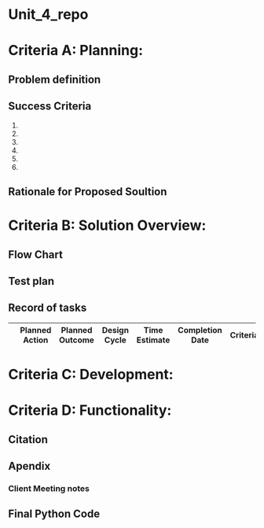  # Unit_4_repo


 # Criteria A: Planning:
 ## Problem definition

 ## Success Criteria
1.

2.

3.

4.

5.

6.

 ## Rationale for Proposed Soultion

 # Criteria B: Solution Overview:
 ## Flow Chart

 ## Test plan
 


 ## Record of tasks

|    | Planned Action                                            | Planned Outcome                                                                                                                                         | Design Cycle      | Time Estimate      | Completion Date | Criteria |
|----|-----------------------------------------------------------|---------------------------------------------------------------------------------------------------------------------------------------------------------|-------------------|--------------------|-----------------|----------|

 # Criteria C: Development:



 # Criteria D: Functionality:


 ## Citation

 

 ## Apendix
 ### Client Meeting notes

 ## Final Python Code
